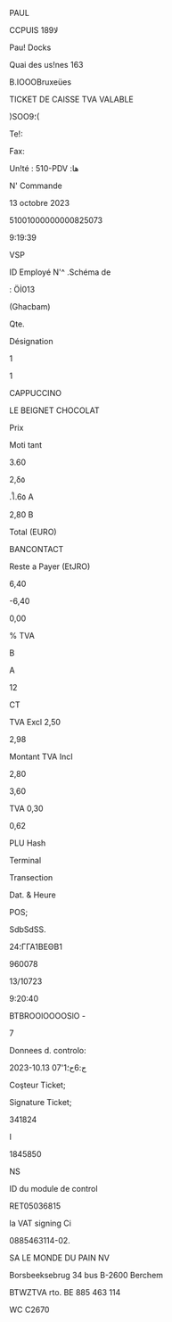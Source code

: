 PAUL

CCPUIS 1لا89

Pau! Docks

Quai des us!nes 163

B.IOOOBruxeües

TICKET DE CAISSE TVA VALABLE

)SOO؛9(

Te!:

Fax:

Un!té : 510-PDV :ها

Ν' Commande

13 octobre 2023

51001000000000825073

9:19:39

VSP

ID Employé
N'^ .Schéma de

: Öİ013

(Ghacbam)

Qte.

Désignation

1

1

CAPPUCCINO

LE BEIGNET CHOCOLAT

Prix

Moti tant

3.60

2,δ٥

.ใ.6٥ A

2,80 B

Total (EURO)

BANCONTACT

Reste a Payer (EtJRO)

6,40

-6,40

0,00

% TVA

B

A

12

CT

TVA Excl
2,50

2,98

Montant
TVA IncI

2,80

3,60

TVA
0,30

0,62

PLU Hash

Terminal

Transection

Dat. & Heure

POS;

SdbSdSS.

24؛ΓΓΑ1ΒΕΘΒ1

960078

13/10723

9:20:40

BTBROOlOOOOSlO -

7

Donnees d. controlo:

2023-10.13 0ج:6ح؛1'7

Coşteur Ticket;

Signature Ticket;

341824

ا

1845850

NS

ID du module de control

RET05036815

la VAT signing Ci

0885463114-02.

SA LE MONDE DU PAIN NV

Borsbeeksebrug 34 bus
Β-2600 Berchem

BTWZTVA rto. BE 885 463 114

WC C2670

